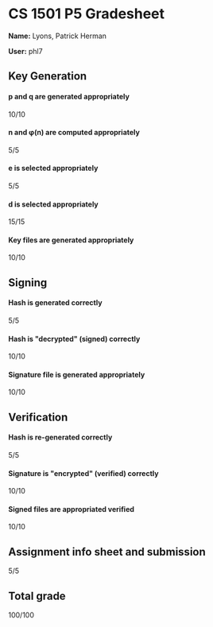 # CS 1501 P5 Gradesheet

__Name:__ 	Lyons, Patrick Herman	

__User:__ phl7




## Key Generation

#### p and q are generated appropriately

10/10


#### n and φ(n) are computed appropriately

5/5


#### e is selected appropriately

5/5


#### d is selected appropriately

15/15


#### Key files are generated appropriately

10/10



## Signing

#### Hash is generated correctly

5/5


#### Hash is "decrypted" (signed) correctly

10/10


#### Signature file is generated appropriately

10/10



## Verification

#### Hash is re-generated correctly

5/5


#### Signature is "encrypted" (verified) correctly

10/10


#### Signed files are appropriated verified

10/10



## Assignment info sheet and submission

5/5



## Total grade


100/100


